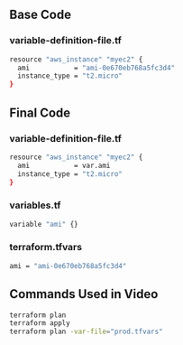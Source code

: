 
## Base Code

### variable-definition-file.tf 

```sh
resource "aws_instance" "myec2" {
  ami           = "ami-0e670eb768a5fc3d4"
  instance_type = "t2.micro"
}
```

## Final Code

### variable-definition-file.tf

```sh
resource "aws_instance" "myec2" {
  ami           = var.ami
  instance_type = "t2.micro"
}
```

### variables.tf

```sh
variable "ami" {}
```

### terraform.tfvars

```sh
ami = "ami-0e670eb768a5fc3d4"
```

## Commands Used in Video
```sh
terraform plan
terraform apply
terraform plan -var-file="prod.tfvars"
```